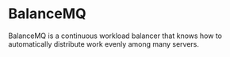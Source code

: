 BalanceMQ
=========

BalanceMQ is a continuous workload balancer that knows how to automatically
distribute work evenly among many servers.
